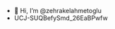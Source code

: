 - 👋 Hi, I’m @zehrakelahmetoglu
- UCJ-SUQBefySmd_26EaBPwfw
<!---
zehrakelahmetoglu/zehrakelahmetoglu is a ✨ special ✨ repository because its `README.md` (this file) appears on your GitHub profile.
You can click the Preview link to take a look at your changes.
--->
